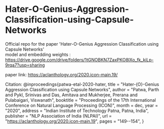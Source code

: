 # Hater-O-Genius-Aggression-Classification-using-Capsule-Networks
Official repo for the paper 'Hater-O-Genius Aggression Classification using Capsule Networks' <br>
model and embedding weights : https://drive.google.com/drive/folders/1tGNOBKN7ZaxPKO8lXo_fk_kiLp-9rqa7?usp=sharing 

paper link: https://aclanthology.org/2020.icon-main.19/

Citation: 
@inproceedings{patwa-etal-2020-hater,
    title = "Hater-{O}-Genius Aggression Classification using Capsule Networks",
    author = "Patwa, Parth  and
      Pykl, Srinivas  and
      Das, Amitava  and
      Mukherjee, Prerana  and
      Pulabaigari, Viswanath",
    booktitle = "Proceedings of the 17th International Conference on Natural Language Processing (ICON)",
    month = dec,
    year = "2020",
    address = "Indian Institute of Technology Patna, Patna, India",
    publisher = "NLP Association of India (NLPAI)",
    url = "https://aclanthology.org/2020.icon-main.19",
    pages = "149--154",
}
